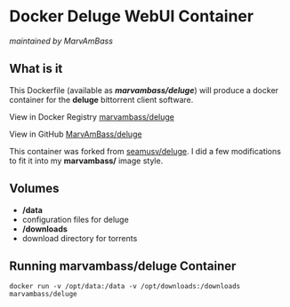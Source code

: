 # Docker Deluge WebUI Container
_maintained by MarvAmBass_

## What is it

This Dockerfile (available as ___marvambass/deluge___) will produce a docker container for the __deluge__ bittorrent client software.

View in Docker Registry [marvambass/deluge](https://registry.hub.docker.com/u/marvambass/deluge/)

View in GitHub [MarvAmBass/deluge](https://github.com/MarvAmBass/docker-deluge)

This container was forked from [seamusv/deluge](https://github.com/seamusv/deluge). I did a few modifications to fit it into my __marvambass/__ image style.

## Volumes

* __/data__
 * configuration files for deluge
* __/downloads__
 * download directory for torrents


## Running marvambass/deluge Container

    docker run -v /opt/data:/data -v /opt/downloads:/downloads marvambass/deluge
